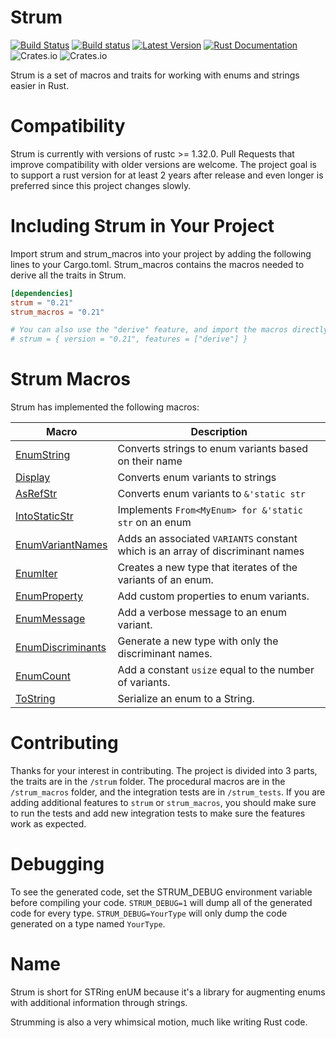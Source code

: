 # Strum

[![Build Status](https://travis-ci.com/Peternator7/strum.svg?branch=master)](https://travis-ci.com/Peternator7/strum)
[![Build status](https://ci.appveyor.com/api/projects/status/ji4f6n2m5lvu11xt?svg=true)](https://ci.appveyor.com/project/Peternator7/strum)
[![Latest Version](https://img.shields.io/crates/v/strum.svg)](https://crates.io/crates/strum)
[![Rust Documentation](https://docs.rs/strum/badge.svg)](https://docs.rs/strum)
![Crates.io](https://img.shields.io/crates/l/strum)
![Crates.io](https://img.shields.io/crates/d/strum)

Strum is a set of macros and traits for working with enums and strings easier in Rust.

# Compatibility

Strum is currently with versions of rustc >= 1.32.0. Pull Requests that improve compatibility with older
versions are welcome. The project goal is to support a rust version for at least 2 years after release 
and even longer is preferred since this project changes slowly.

# Including Strum in Your Project

Import strum and strum_macros into your project by adding the following lines to your
Cargo.toml. Strum_macros contains the macros needed to derive all the traits in Strum.

```toml
[dependencies]
strum = "0.21"
strum_macros = "0.21"

# You can also use the "derive" feature, and import the macros directly from "strum"
# strum = { version = "0.21", features = ["derive"] }
```

# Strum Macros

Strum has implemented the following macros:

| Macro | Description |
| --- | ----------- |
| [EnumString] | Converts strings to enum variants based on their name |
| [Display] | Converts enum variants to strings |
| [AsRefStr] | Converts enum variants to `&'static str` |
| [IntoStaticStr] | Implements `From<MyEnum> for &'static str` on an enum |
| [EnumVariantNames] | Adds an associated `VARIANTS` constant which is an array of discriminant names |
| [EnumIter] | Creates a new type that iterates of the variants of an enum. |
| [EnumProperty] | Add custom properties to enum variants. |
| [EnumMessage] | Add a verbose message to an enum variant. |
| [EnumDiscriminants] | Generate a new type with only the discriminant names. |
| [EnumCount] | Add a constant `usize` equal to the number of variants. |
| [ToString] | Serialize an enum to a String. |

# Contributing

Thanks for your interest in contributing. The project is divided into 3 parts, the traits are in the
`/strum` folder. The procedural macros are in the `/strum_macros` folder, and the integration tests are
in `/strum_tests`. If you are adding additional features to `strum` or `strum_macros`, you should make sure
to run the tests and add new integration tests to make sure the features work as expected.

# Debugging

To see the generated code, set the STRUM_DEBUG environment variable before compiling your code.
`STRUM_DEBUG=1` will dump all of the generated code for every type. `STRUM_DEBUG=YourType` will
only dump the code generated on a type named `YourType`.

# Name

Strum is short for STRing enUM because it's a library for augmenting enums with additional
information through strings.

Strumming is also a very whimsical motion, much like writing Rust code.

[Macro-Renames]: https://github.com/Peternator7/strum/wiki/Macro-Renames
[EnumString]: https://docs.rs/strum_macros/0.21/strum_macros/derive.EnumString.html
[Display]: https://docs.rs/strum_macros/0.21/strum_macros/derive.Display.html
[AsRefStr]: https://docs.rs/strum_macros/0.21/strum_macros/derive.AsRefStr.html
[IntoStaticStr]: https://docs.rs/strum_macros/0.21/strum_macros/derive.IntoStaticStr.html
[EnumVariantNames]: https://docs.rs/strum_macros/0.21/strum_macros/derive.EnumVariantNames.html
[EnumIter]: https://docs.rs/strum_macros/0.21/strum_macros/derive.EnumIter.html
[EnumProperty]: https://docs.rs/strum_macros/0.21/strum_macros/derive.EnumProperty.html
[EnumMessage]: https://docs.rs/strum_macros/0.21/strum_macros/derive.EnumMessage.html
[EnumDiscriminants]: https://docs.rs/strum_macros/0.21/strum_macros/derive.EnumDiscriminants.html
[EnumCount]: https://docs.rs/strum_macros/0.21/strum_macros/derive.EnumCount.html
[ToString]: https://docs.rs/strum_macros/0.21/strum_macros/derive.ToString.html
